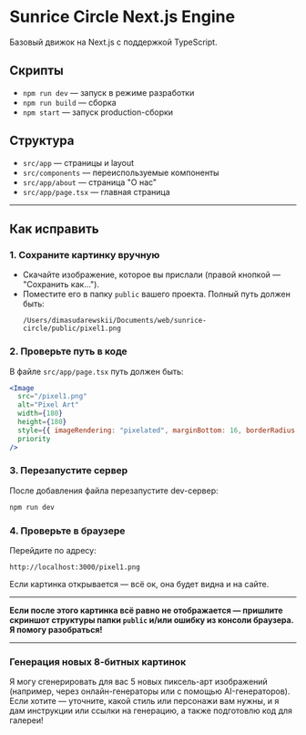 # Sunrice Circle Next.js Engine

Базовый движок на Next.js с поддержкой TypeScript.

## Скрипты

- `npm run dev` — запуск в режиме разработки
- `npm run build` — сборка
- `npm start` — запуск production-сборки

## Структура
- `src/app` — страницы и layout
- `src/components` — переиспользуемые компоненты
- `src/app/about` — страница "О нас"
- `src/app/page.tsx` — главная страница

---

## Как исправить

### 1. Сохраните картинку вручную

- Скачайте изображение, которое вы прислали (правой кнопкой — "Сохранить как...").
- Поместите его в папку `public` вашего проекта.
  Полный путь должен быть:
  ```
  /Users/dimasudarewskii/Documents/web/sunrice-circle/public/pixel1.png
  ```

### 2. Проверьте путь в коде

В файле `src/app/page.tsx` путь должен быть:
```jsx
<Image
  src="/pixel1.png"
  alt="Pixel Art"
  width={180}
  height={180}
  style={{ imageRendering: "pixelated", marginBottom: 16, borderRadius: 12, border: "2px solid #222", background: "#fff" }}
  priority
/>
```

### 3. Перезапустите сервер

После добавления файла перезапустите dev-сервер:
```bash
npm run dev
```

### 4. Проверьте в браузере

Перейдите по адресу:
```
http://localhost:3000/pixel1.png
```
Если картинка открывается — всё ок, она будет видна и на сайте.

---

**Если после этого картинка всё равно не отображается — пришлите скриншот структуры папки `public` и/или ошибку из консоли браузера. Я помогу разобраться!**

---

### Генерация новых 8-битных картинок

Я могу сгенерировать для вас 5 новых пиксель-арт изображений (например, через онлайн-генераторы или с помощью AI-генераторов).  
Если хотите — уточните, какой стиль или персонажи вам нужны, и я дам инструкции или ссылки на генерацию, а также подготовлю код для галереи!
